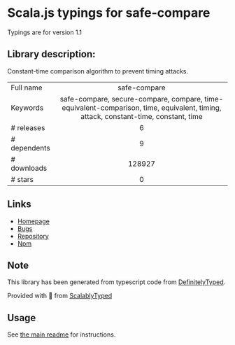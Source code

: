 
# Scala.js typings for safe-compare

Typings are for version 1.1

## Library description:
Constant-time comparison algorithm to prevent timing attacks.

|                    |                 |
| ------------------ | :-------------: |
| Full name          | safe-compare |
| Keywords           | safe-compare, secure-compare, compare, time-equivalent-comparison, time, equivalent, timing, attack, constant-time, constant, time |
| # releases         | 6 |
| # dependents       | 9 |
| # downloads        | 128927 |
| # stars            | 0 |

## Links
- [Homepage](https://github.com/Bruce17/safe-compare#readme)
- [Bugs](https://github.com/Bruce17/safe-compare/issues)
- [Repository](https://github.com/Bruce17/safe-compare)
- [Npm](https://www.npmjs.com/package/safe-compare)
    


## Note
This library has been generated from typescript code from [DefinitelyTyped](https://definitelytyped.org).

Provided with :purple_heart: from [ScalablyTyped](https://github.com/oyvindberg/ScalablyTyped)

## Usage
See [the main readme](../../readme.md) for instructions.


